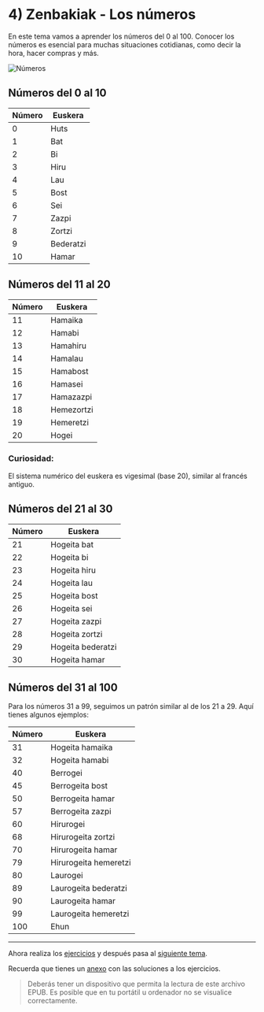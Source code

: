 # 4) Zenbakiak - Los números

En este tema vamos a aprender los números del 0 al 100. Conocer los números es esencial para muchas situaciones cotidianas, como decir la hora, hacer compras y más.

![Números](https://upload.wikimedia.org/wikipedia/commons/e/ee/Numbers.gif)

## Números del 0 al 10
|Número|Euskera|
|------|------|
|0|Huts|
|1|Bat|
|2|Bi|
|3|Hiru|
|4|Lau|
|5|Bost|
|6|Sei|
|7|Zazpi|
|8|Zortzi|
|9|Bederatzi|
|10|Hamar|

## Números del 11 al 20
|Número|Euskera|
|------|------|
|11|Hamaika|
|12|Hamabi|
|13|Hamahiru|
|14|Hamalau|
|15|Hamabost|
|16|Hamasei|
|17|Hamazazpi|
|18|Hemezortzi|
|19|Hemeretzi|
|20|Hogei|

### Curiosidad:
El sistema numérico del euskera es vigesimal (base 20), similar al francés antiguo.

## Números del 21 al 30
|Número|Euskera|
|------|------|
|21|Hogeita bat|
|22|Hogeita bi|
|23|Hogeita hiru|
|24|Hogeita lau|
|25|Hogeita bost|
|26|Hogeita sei|
|27|Hogeita zazpi|
|28|Hogeita zortzi|
|29|Hogeita bederatzi|
|30|Hogeita hamar|

## Números del 31 al 100
Para los números 31 a 99, seguimos un patrón similar al de los 21 a 29. Aquí tienes algunos ejemplos:

|Número|Euskera|
|-------|-------|
|31|Hogeita hamaika|
|32|Hogeita hamabi|
|40|Berrogei|
|45|Berrogeita bost|
|50|Berrogeita hamar|
|57|Berrogeita zazpi|
|60|Hirurogei|
|68|Hirurogeita zortzi|
|70|Hirurogeita hamar|
|79|Hirurogeita hemeretzi|
|80|Laurogei|
|89|Laurogeita bederatzi|
|90|Laurogeita hamar|
|99|Laurogeita hemeretzi|
|100|Ehun|

---

Ahora realiza los [ejercicios](https://leiremun.github.io/4_numeros/ejerciciosNumeros.pdf) y después pasa al [siguiente tema](/5_viajes/README.md).

Recuerda que tienes un [anexo](https://leiremun.github.io/ANEXOS/anexoI.epub) con las soluciones a los ejercicios.
> Deberás tener un dispositivo que permita la lectura de este archivo EPUB. Es posible que en tu portátil u ordenador no se visualice correctamente.
